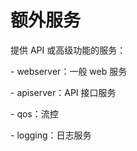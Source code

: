 # 额外服务

提供 API 或高级功能的服务：

\- webserver：一般 web 服务

\- apiserver：API 接口服务

\- qos：流控

\- logging：日志服务
